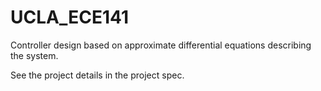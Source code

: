 # UCLA_ECE141
Controller design based on approximate differential equations describing the system.

See the project details in the project spec.
